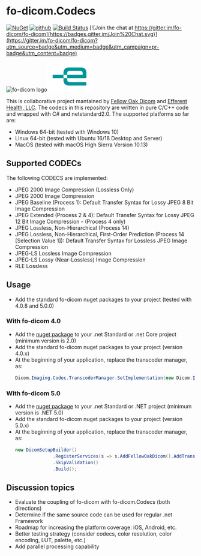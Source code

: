 # fo-dicom.Codecs

[![NuGet](https://img.shields.io/nuget/v/fo-dicom.Codecs.svg)](https://www.nuget.org/packages/fo-dicom.Codecs/)
[![github](https://img.shields.io/github/stars/Efferent-Health/fo-dicom.Codecs.svg)]()
[![Build Status](https://dev.azure.com/efferent/open-source/_apis/build/status/Efferent-Health.fo-dicom.Codecs?branchName=master)](https://dev.azure.com/efferent/open-source/_build/latest?definitionId=9&branchName=master)
[![Join the chat at https://gitter.im/fo-dicom/fo-dicom](https://badges.gitter.im/Join%20Chat.svg)](https://gitter.im/fo-dicom/fo-dicom?utm_source=badge&utm_medium=badge&utm_campaign=pr-badge&utm_content=badge)

<img src="https://lh3.googleusercontent.com/-Fq3nigRUo7U/VfaIPuJMjfI/AAAAAAAAALo/7oaLrrTBhnw/s1600/Fellow%2BOak%2BSquare%2BTransp.png" alt="fo-dicom logo" height="80" /><img src="efferent_logo.png" alt="Efferent logo" height="80" />

This is collaborative project mantained by [Fellow Oak Dicom](https://github.com/fo-dicom/fo-dicom) and [Efferent Health, LLC](https://efferenthealth.com).
The codecs in this repository are written in pure C/C++ code and wrapped with C# and netstandard2.0. The supported platforms so far are:
- Windows 64-bit (tested with Windows 10)
- Linux 64-bit (tested with Ubuntu 16/18 Desktop and Server)
- MacOS (tested with macOS High Sierra Version 10.13)

## Supported CODECs

The following CODECS are implemented:
- JPEG 2000 Image Compression (Lossless Only)
- JPEG 2000 Image Compression
- JPEG Baseline (Process 1): Default Transfer Syntax for Lossy JPEG 8 Bit Image Compression
- JPEG Extended (Process 2 & 4): Default Transfer Syntax for Lossy JPEG 12 Bit Image Compression - (Process 4 only)
- JPEG Lossless, Non-Hierarchical (Process 14)
- JPEG Lossless, Non-Hierarchical, First-Order Prediction (Process 14 [Selection Value 1]): Default Transfer Syntax for Lossless JPEG Image Compression
- JPEG-LS Lossless Image Compression
- JPEG-LS Lossy (Near-Lossless) Image Compression
- RLE Lossless

## Usage
 
- Add the standard fo-dicom nuget packages to your project (tested with 4.0.8 and 5.0.0)
### With fo-dicom 4.0
- Add the [nuget package](https://www.nuget.org/packages/Efferent.Native/) to your .net Standard or .net Core project (minimum version is 2.0) 
- Add the standard fo-dicom nuget packages to your project (version 4.0.x)
- At the beginning of your application, replace the transcoder manager, as:
  ````C#
  Dicom.Imaging.Codec.TranscoderManager.SetImplementation(new Dicom.Imaging.NativeCodec.NativeTranscoderManager());
  ````
### With fo-dicom 5.0
- Add the [nuget package](https://www.nuget.org/packages/fo-dicom.Codecs) to your .net Standard or .NET project (minimum version is .NET 5.0) 
- Add the standard fo-dicom nuget packages to your project (version 5.0.x)
- At the beginning of your application, replace the transcoder manager, as:
  ````C#
  new DicomSetupBuilder()
                .RegisterServices(s => s.AddFellowOakDicom().AddTranscoderManager<FellowOakDicom.Imaging.NativeCodec.NativeTranscoderManager>())
                .SkipValidation()
                .Build();
  ````
  
## Discussion topics

- Evaluate the coupling of fo-dicom with fo-dicom.Codecs (both directions)
- Determine if the same source code can be used for regular .net Framework
- Roadmap for increasing the platform coverage: iOS, Android, etc.
- Better testing strategy (consider codecs, color resolution, color encoding, LUT, palette, etc.)
- Add parallel processing capability
